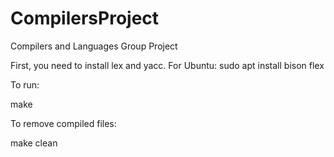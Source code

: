 # CompilersProject
Compilers and Languages Group Project

First, you need to install lex and yacc.
For Ubuntu: sudo apt install bison flex

To run:

make

To remove compiled files:

make clean
